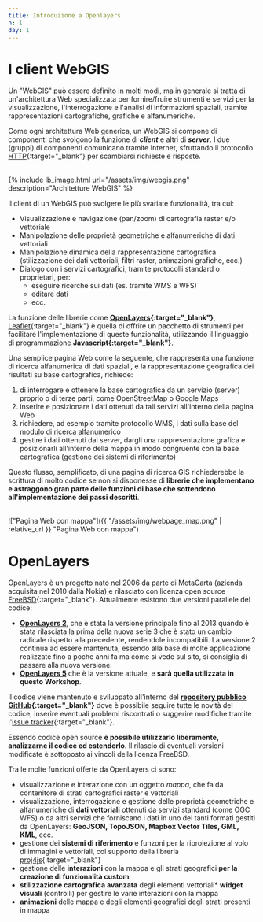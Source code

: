 ```yaml
---
title: Introduzione a Openlayers
n: 1
day: 1
---
```

I client WebGIS
===============
Un "WebGIS" può essere definito in molti modi, ma in generale si tratta di un'architettura Web specializzata per fornire/fruire strumenti e servizi per la visualizzazione, l'interrogazione e l'analisi di informazioni spaziali, tramite rappresentazioni cartografiche, grafiche e alfanumeriche.

Come ogni architettura Web generica, un WebGIS si compone di componenti che svolgono la funzione di **_client_** e altri di **_server_**. I due (gruppi) di componenti comunicano tramite Internet, sfruttando il protocollo [HTTP](https://it.wikipedia.org/wiki/Hypertext_Transfer_Protocol){:target="_blank"} per scambiarsi richieste e risposte.

<br>
{% include lb_image.html url="/assets/img/webgis.png" description="Architetture WebGIS" %}
<br>

Il client di un WebGIS può svolgere le più svariate funzionalità, tra cui:

* Visualizzazione e navigazione (pan/zoom) di cartografia raster e/o vettoriale
* Manipolazione delle proprietà geometriche e alfanumeriche di dati vettoriali
* Manipolazione dinamica della rappresentazione cartografica (stilizzazione dei dati vettoriali, filtri raster, animazioni grafiche, ecc.)
* Dialogo con i servizi cartografici, tramite protocolli standard o proprietari, per:
   * eseguire ricerche sui dati (es. tramite WMS e WFS)
   * editare dati
   * ecc.

La funzione delle librerie come **[OpenLayers](http://openlayers.org/){:target="_blank"}**, [Leaflet](http://leafletjs.com/){:target="_blank"} è quella di offrire un pacchetto di strumenti per facilitare l'implementazione di queste funzionalità, utilizzando il linguaggio di programmazione **[Javascript](https://developer.mozilla.org/it/docs/Web/JavaScript){:target="_blank"}**.

Una semplice pagina Web come la seguente, che rappresenta una funzione di ricerca alfanumerica di dati spaziali, e la rappresentazione geografica dei risultati su base cartografica, richiede:

1. di interrogare e ottenere la base cartografica da un servizio (server) proprio o di terze parti, come OpenStreetMap o Google Maps
2. inserire e posizionare i dati ottenuti da tali servizi all'interno della pagina Web
3. richiedere, ad esempio tramite protocollo WMS, i dati sulla base del modulo di ricerca alfanumerico
4. gestire i dati ottenuti dal server, dargli una rappresentazione grafica e posizionarli all'interno della mappa in modo congruente con la base cartografica (gestione dei sistemi di riferimento)

Questo flusso, semplificato, di una pagina di ricerca GIS richiederebbe la scrittura di molto codice se non si disponesse di **librerie che implementano e astraggono gran parte delle funzioni di base che sottendono all'implementazione dei passi descritti**.

<br>
!["Pagina Web con mappa"]({{ "/assets/img/webpage_map.png" | relative_url }} "Pagina Web con mappa")
<br>

OpenLayers
==========

OpenLayers è un progetto nato nel 2006 da parte di MetaCarta (azienda acquisita nel 2010 dalla Nokia) e rilasciato con licenza open source [FreeBSD](https://tldrlegal.com/license/bsd-2-clause-license-(freebsd)){:target="_blank"}.
Attualmente esistono due versioni parallele del codice:

* **[OpenLayers 2](http://openlayers.org/two/)**, che è stata la versione principale fino al 2013 quando è stata rilasciata la prima della nuova serie 3 che è stato un cambio radicale rispetto alla precedente, rendendole incompatibili. La versione 2 continua ad essere mantenuta, essendo alla base di molte applicazione realizzate fino a poche anni fa ma come si vede sul sito, si consiglia di passare alla nuova versione.
* **[OpenLayers 5](https://openlayers.org/)** che è la versione attuale, e **sarà quella utilizzata in questo Workshop**.

Il codice viene mantenuto e sviluppato all'interno del **[repository pubblico GitHub](https://github.com/openlayers/openlayers){:target="_blank"}** dove è possibile seguire tutte le novità del codice, inserire eventuali problemi riscontrati o suggerire modifiche tramite l'[issue tracker](https://github.com/openlayers/openlayers/issues){:target="_blank"}.

Essendo codice open source **è possibile utilizzarlo liberamente, analizzarne il codice ed estenderlo**. Il rilascio di eventuali versioni modificate è sottoposto ai vincoli della licenza FreeBSD.

Tra le molte funzioni offerte da OpenLayers ci sono:

* visualizzazione e interazione con un oggetto _mappa_, che fa da contenitore di strati cartografici raster e vettoriali
* visualizzazione, interrogazione e gestione delle proprietà geometriche e alfanumeriche di **dati vettoriali** ottenuti da servizi standard (come OGC WFS) o da altri servizi che forniscano i dati in uno dei tanti formati gestiti da OpenLayers: **GeoJSON, TopoJSON, Mapbox Vector Tiles, GML, KML**, ecc.
* gestione dei **sistemi di riferimento** e funzoni per la riproiezione al volo di immagini e vettoriali, col supporto della libreria [proj4js](http://proj4js.org/){:target="_blank"}
* gestione delle **interazioni** con la mappa e gli strati geografici **per la creazione di funzionalità custom**
* **stilizzazione cartografica avanzata** degli elementi vettoriali* **widget visuali** (controlli) per gestire le varie interazioni con la mappa
* **animazioni** delle mappa e degli elementi geografici degli strati presenti in mappa 

